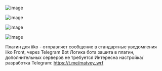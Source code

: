 ![image](https://github.com/MotoDev21/IIKO-Plugin-Notification-Telegram-Bot/assets/86869673/16d1d20d-7707-4119-8b12-e111c8757bb7)

![image](https://github.com/MotoDev21/IIKO-Plugin-Notification-Telegram-Bot/assets/86869673/2b43358e-6ca0-4a7d-a0ea-6c58c171e374)

![image](https://github.com/MotoDev21/IIKO-Plugin-Notification-Telegram-Bot/assets/86869673/40d24343-a45d-4dae-9e0d-b93e901ad5b5)

![image](https://github.com/MotoDev21/IIKO-Plugin-Notification-Telegram-Bot/assets/86869673/034385ef-121c-4d78-b36c-f5685ec2914a)

Плагин для iiko - отправляет сообщение в стандартные уведомления iiko Front, через Telegram Bot 
Логика бота зашита в плагин, дополнительных серверов не требуется
Интересна настройка/разработка Telegram: https://t.me/matvey_wrf
